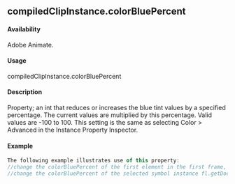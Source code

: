 ## compiledClipInstance.colorBluePercent

#### Availability

Adobe Animate.

#### Usage

compiledClipInstance.colorBluePercent

#### Description

Property; an int that reduces or increases the blue tint values by a specified percentage. The current values are multiplied by this percentage. Valid values are -100 to 100.
This setting is the same as selecting Color > Advanced in the Instance Property Inspector.

#### Example

```javascript
The following example illustrates use of this property:
//change the colorBluePercent of the first element in the first frame, top layer fl.getDocumentDOM().getTimeline().layers[0].frames[0].elements[0].colorBluePercent = 100;
//change the colorBluePercent of the selected symbol instance fl.getDocumentDOM().selection[0].colorBluePercent = 80;

```